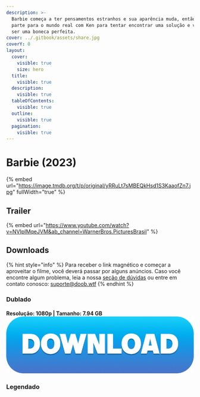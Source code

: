```yaml
---
description: >-
  Barbie começa a ter pensamentos estranhos e sua aparência muda, então ela
  parte para o mundo real com Ken para tentar encontrar uma solução e voltar a
  ser uma boneca perfeita.
cover: ../.gitbook/assets/share.jpg
coverY: 0
layout:
  cover:
    visible: true
    size: hero
  title:
    visible: true
  description:
    visible: true
  tableOfContents:
    visible: true
  outline:
    visible: true
  pagination:
    visible: true
---
```


# Barbie (2023)

{% embed url="https://image.tmdb.org/t/p/original/yRRuLt7sMBEQkHsd1S3KaaofZn7.jpg" fullWidth="true" %}

## Trailer

{% embed url="https://www.youtube.com/watch?v=NVIpIMqeJVM&ab_channel=WarnerBros.PicturesBrasil" %}



## Downloads

{% hint style="info" %}
Para receber o link magnético e começar a aproveitar o filme, você deverá passar por alguns anúncios. Caso você encontre algum problema, leia a nossa [seção de dúvidas](../#duvidas) ou entre em contato conosco: [suporte@doob.wtf](mailto:suporte@doob.wtf)
{% endhint %}

### Dublado

#### Resolução: 1080p | Tamanho: 7.94 GB [<img src="../.gitbook/assets/DOWNLOAD button.png" alt="" data-size="line">](http://doob.ftp.sh/barbie)

### Legendado
